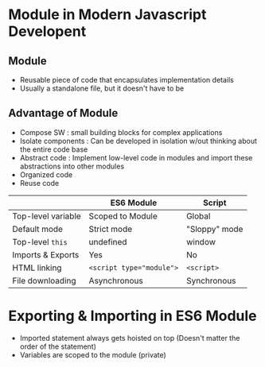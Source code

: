 # Module in Modern Javascript Developent

## Module
- Reusable piece of code that encapsulates implementation details
- Usually a standalone file, but it doesn't have to be

## Advantage of Module
- Compose SW : small building blocks for complex applications
- Isolate components : Can be developed in isolation w/out thinking about the entire code base
- Abstract code : Implement low-level code in modules and import these abstractions into other modules
- Organized code
- Reuse code


|| ES6 Module  | Script |
|------------| ------------- | ------------- |
|Top-level variable| Scoped to Module  | Global  |
|Default mode| Strict mode  | "Sloppy" mode  |
|Top-level `this`| undefined | window |
| Imports & Exports | Yes | No |
| HTML linking | `<script type="module">` | `<script>`|
| File downloading | Asynchronous | Synchronous |


# Exporting & Importing in ES6 Module
- Imported statement always gets hoisted on top (Doesn't matter the order of the statement)
- Variables are scoped to the module (private)
